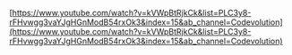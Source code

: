 [https://www.youtube.com/watch?v=kVWpBtRjkCk&list=PLC3y8-rFHvwgg3vaYJgHGnModB54rxOk3&index=15&ab_channel=Codevolution](https://www.youtube.com/watch?v=kVWpBtRjkCk&list=PLC3y8-rFHvwgg3vaYJgHGnModB54rxOk3&index=15&ab_channel=Codevolution)

